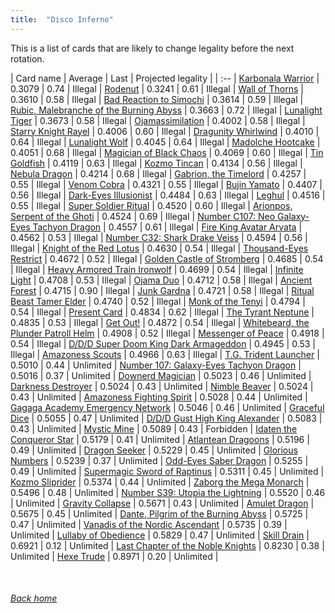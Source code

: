 ```yaml
---
title:  "Disco Inferno"
---
```


This is a list of cards that are likely to change legality before the next rotation.

| Card name | Average | Last | Projected legality |
| :-- |
[Karbonala Warrior](https://db.ygoprodeck.com/card/?search=Karbonala%20Warrior) | 0.3079 | 0.74 | Illegal |
[Rodenut](https://db.ygoprodeck.com/card/?search=Rodenut) | 0.3241 | 0.61 | Illegal |
[Wall of Thorns](https://db.ygoprodeck.com/card/?search=Wall%20of%20Thorns) | 0.3610 | 0.58 | Illegal |
[Bad Reaction to Simochi](https://db.ygoprodeck.com/card/?search=Bad%20Reaction%20to%20Simochi) | 0.3614 | 0.59 | Illegal |
[Rubic, Malebranche of the Burning Abyss](https://db.ygoprodeck.com/card/?search=Rubic,%20Malebranche%20of%20the%20Burning%20Abyss) | 0.3663 | 0.72 | Illegal |
[Lunalight Tiger](https://db.ygoprodeck.com/card/?search=Lunalight%20Tiger) | 0.3673 | 0.58 | Illegal |
[Ojamassimilation](https://db.ygoprodeck.com/card/?search=Ojamassimilation) | 0.4002 | 0.58 | Illegal |
[Starry Knight Rayel](https://db.ygoprodeck.com/card/?search=Starry%20Knight%20Rayel) | 0.4006 | 0.60 | Illegal |
[Dragunity Whirlwind](https://db.ygoprodeck.com/card/?search=Dragunity%20Whirlwind) | 0.4010 | 0.64 | Illegal |
[Lunalight Wolf](https://db.ygoprodeck.com/card/?search=Lunalight%20Wolf) | 0.4045 | 0.64 | Illegal |
[Madolche Hootcake](https://db.ygoprodeck.com/card/?search=Madolche%20Hootcake) | 0.4051 | 0.68 | Illegal |
[Magician of Black Chaos](https://db.ygoprodeck.com/card/?search=Magician%20of%20Black%20Chaos) | 0.4069 | 0.60 | Illegal |
[Tin Goldfish](https://db.ygoprodeck.com/card/?search=Tin%20Goldfish) | 0.4119 | 0.63 | Illegal |
[Kozmo Tincan](https://db.ygoprodeck.com/card/?search=Kozmo%20Tincan) | 0.4134 | 0.56 | Illegal |
[Nebula Dragon](https://db.ygoprodeck.com/card/?search=Nebula%20Dragon) | 0.4214 | 0.68 | Illegal |
[Gabrion, the Timelord](https://db.ygoprodeck.com/card/?search=Gabrion,%20the%20Timelord) | 0.4257 | 0.55 | Illegal |
[Venom Cobra](https://db.ygoprodeck.com/card/?search=Venom%20Cobra) | 0.4321 | 0.55 | Illegal |
[Bujin Yamato](https://db.ygoprodeck.com/card/?search=Bujin%20Yamato) | 0.4407 | 0.56 | Illegal |
[Dark-Eyes Illusionist](https://db.ygoprodeck.com/card/?search=Dark-Eyes%20Illusionist) | 0.4484 | 0.63 | Illegal |
[Leghul](https://db.ygoprodeck.com/card/?search=Leghul) | 0.4516 | 0.55 | Illegal |
[Super Soldier Ritual](https://db.ygoprodeck.com/card/?search=Super%20Soldier%20Ritual) | 0.4520 | 0.60 | Illegal |
[Arionpos, Serpent of the Ghoti](https://db.ygoprodeck.com/card/?search=Arionpos,%20Serpent%20of%20the%20Ghoti) | 0.4524 | 0.69 | Illegal |
[Number C107: Neo Galaxy-Eyes Tachyon Dragon](https://db.ygoprodeck.com/card/?search=Number%20C107:%20Neo%20Galaxy-Eyes%20Tachyon%20Dragon) | 0.4557 | 0.61 | Illegal |
[Fire King Avatar Arvata](https://db.ygoprodeck.com/card/?search=Fire%20King%20Avatar%20Arvata) | 0.4562 | 0.53 | Illegal |
[Number C32: Shark Drake Veiss](https://db.ygoprodeck.com/card/?search=Number%20C32:%20Shark%20Drake%20Veiss) | 0.4594 | 0.56 | Illegal |
[Knight of the Red Lotus](https://db.ygoprodeck.com/card/?search=Knight%20of%20the%20Red%20Lotus) | 0.4630 | 0.54 | Illegal |
[Thousand-Eyes Restrict](https://db.ygoprodeck.com/card/?search=Thousand-Eyes%20Restrict) | 0.4672 | 0.52 | Illegal |
[Golden Castle of Stromberg](https://db.ygoprodeck.com/card/?search=Golden%20Castle%20of%20Stromberg) | 0.4685 | 0.54 | Illegal |
[Heavy Armored Train Ironwolf](https://db.ygoprodeck.com/card/?search=Heavy%20Armored%20Train%20Ironwolf) | 0.4699 | 0.54 | Illegal |
[Infinite Light](https://db.ygoprodeck.com/card/?search=Infinite%20Light) | 0.4708 | 0.53 | Illegal |
[Ojama Duo](https://db.ygoprodeck.com/card/?search=Ojama%20Duo) | 0.4712 | 0.58 | Illegal |
[Ancient Forest](https://db.ygoprodeck.com/card/?search=Ancient%20Forest) | 0.4715 | 0.90 | Illegal |
[Junk Gardna](https://db.ygoprodeck.com/card/?search=Junk%20Gardna) | 0.4721 | 0.58 | Illegal |
[Ritual Beast Tamer Elder](https://db.ygoprodeck.com/card/?search=Ritual%20Beast%20Tamer%20Elder) | 0.4740 | 0.52 | Illegal |
[Monk of the Tenyi](https://db.ygoprodeck.com/card/?search=Monk%20of%20the%20Tenyi) | 0.4794 | 0.54 | Illegal |
[Present Card](https://db.ygoprodeck.com/card/?search=Present%20Card) | 0.4834 | 0.62 | Illegal |
[The Tyrant Neptune](https://db.ygoprodeck.com/card/?search=The%20Tyrant%20Neptune) | 0.4835 | 0.53 | Illegal |
[Get Out!](https://db.ygoprodeck.com/card/?search=Get%20Out!) | 0.4872 | 0.54 | Illegal |
[Whitebeard, the Plunder Patroll Helm](https://db.ygoprodeck.com/card/?search=Whitebeard,%20the%20Plunder%20Patroll%20Helm) | 0.4908 | 0.52 | Illegal |
[Messenger of Peace](https://db.ygoprodeck.com/card/?search=Messenger%20of%20Peace) | 0.4918 | 0.54 | Illegal |
[D/D/D Super Doom King Dark Armageddon](https://db.ygoprodeck.com/card/?search=D/D/D%20Super%20Doom%20King%20Dark%20Armageddon) | 0.4945 | 0.53 | Illegal |
[Amazoness Scouts](https://db.ygoprodeck.com/card/?search=Amazoness%20Scouts) | 0.4966 | 0.63 | Illegal |
[T.G. Trident Launcher](https://db.ygoprodeck.com/card/?search=T.G.%20Trident%20Launcher) | 0.5010 | 0.44 | Unlimited |
[Number 107: Galaxy-Eyes Tachyon Dragon](https://db.ygoprodeck.com/card/?search=Number%20107:%20Galaxy-Eyes%20Tachyon%20Dragon) | 0.5016 | 0.37 | Unlimited |
[Downerd Magician](https://db.ygoprodeck.com/card/?search=Downerd%20Magician) | 0.5023 | 0.46 | Unlimited |
[Darkness Destroyer](https://db.ygoprodeck.com/card/?search=Darkness%20Destroyer) | 0.5024 | 0.43 | Unlimited |
[Nimble Beaver](https://db.ygoprodeck.com/card/?search=Nimble%20Beaver) | 0.5024 | 0.43 | Unlimited |
[Amazoness Fighting Spirit](https://db.ygoprodeck.com/card/?search=Amazoness%20Fighting%20Spirit) | 0.5028 | 0.44 | Unlimited |
[Gagaga Academy Emergency Network](https://db.ygoprodeck.com/card/?search=Gagaga%20Academy%20Emergency%20Network) | 0.5046 | 0.46 | Unlimited |
[Graceful Dice](https://db.ygoprodeck.com/card/?search=Graceful%20Dice) | 0.5055 | 0.47 | Unlimited |
[D/D/D Gust High King Alexander](https://db.ygoprodeck.com/card/?search=D/D/D%20Gust%20High%20King%20Alexander) | 0.5083 | 0.43 | Unlimited |
[Mystic Mine](https://db.ygoprodeck.com/card/?search=Mystic%20Mine) | 0.5089 | 0.43 | Forbidden |
[Idaten the Conqueror Star](https://db.ygoprodeck.com/card/?search=Idaten%20the%20Conqueror%20Star) | 0.5179 | 0.41 | Unlimited |
[Atlantean Dragoons](https://db.ygoprodeck.com/card/?search=Atlantean%20Dragoons) | 0.5196 | 0.49 | Unlimited |
[Dragon Seeker](https://db.ygoprodeck.com/card/?search=Dragon%20Seeker) | 0.5229 | 0.45 | Unlimited |
[Glorious Numbers](https://db.ygoprodeck.com/card/?search=Glorious%20Numbers) | 0.5239 | 0.37 | Unlimited |
[Odd-Eyes Saber Dragon](https://db.ygoprodeck.com/card/?search=Odd-Eyes%20Saber%20Dragon) | 0.5255 | 0.49 | Unlimited |
[Supermagic Sword of Raptinus](https://db.ygoprodeck.com/card/?search=Supermagic%20Sword%20of%20Raptinus) | 0.5311 | 0.45 | Unlimited |
[Kozmo Sliprider](https://db.ygoprodeck.com/card/?search=Kozmo%20Sliprider) | 0.5374 | 0.44 | Unlimited |
[Zaborg the Mega Monarch](https://db.ygoprodeck.com/card/?search=Zaborg%20the%20Mega%20Monarch) | 0.5496 | 0.48 | Unlimited |
[Number S39: Utopia the Lightning](https://db.ygoprodeck.com/card/?search=Number%20S39:%20Utopia%20the%20Lightning) | 0.5520 | 0.46 | Unlimited |
[Gravity Collapse](https://db.ygoprodeck.com/card/?search=Gravity%20Collapse) | 0.5671 | 0.43 | Unlimited |
[Amulet Dragon](https://db.ygoprodeck.com/card/?search=Amulet%20Dragon) | 0.5675 | 0.45 | Unlimited |
[Dante, Pilgrim of the Burning Abyss](https://db.ygoprodeck.com/card/?search=Dante,%20Pilgrim%20of%20the%20Burning%20Abyss) | 0.5725 | 0.47 | Unlimited |
[Vanadis of the Nordic Ascendant](https://db.ygoprodeck.com/card/?search=Vanadis%20of%20the%20Nordic%20Ascendant) | 0.5735 | 0.39 | Unlimited |
[Lullaby of Obedience](https://db.ygoprodeck.com/card/?search=Lullaby%20of%20Obedience) | 0.5829 | 0.47 | Unlimited |
[Skill Drain](https://db.ygoprodeck.com/card/?search=Skill%20Drain) | 0.6921 | 0.12 | Unlimited |
[Last Chapter of the Noble Knights](https://db.ygoprodeck.com/card/?search=Last%20Chapter%20of%20the%20Noble%20Knights) | 0.8230 | 0.38 | Unlimited |
[Hexe Trude](https://db.ygoprodeck.com/card/?search=Hexe%20Trude) | 0.8971 | 0.20 | Unlimited |

<br>

###### [Back home](index)